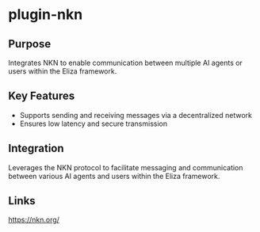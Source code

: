 # plugin-nkn

## Purpose

Integrates NKN to enable communication between multiple AI agents or users within the Eliza framework.

## Key Features

- Supports sending and receiving messages via a decentralized network
- Ensures low latency and secure transmission

## Integration

Leverages the NKN protocol to facilitate messaging and communication between various AI agents and users within the Eliza framework.

## Links

https://nkn.org/
